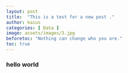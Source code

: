 ```yaml
---
layout: post
title:  "This is a test for a new post ."
author: kaius
categories: [ Data ]
image: assets/images/3.jpg
beforetoc: "Nothing can change who you are."
toc: true
---
```


### hello world
